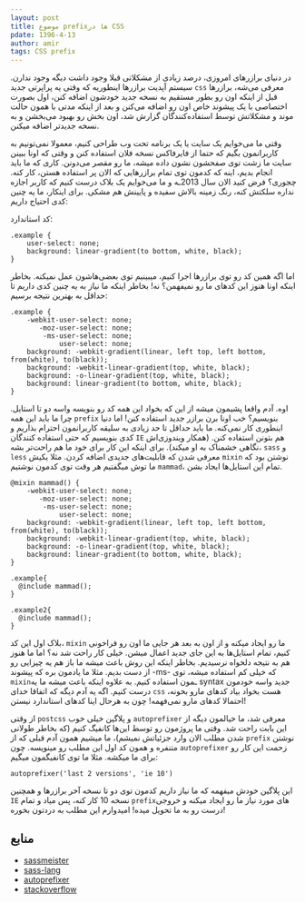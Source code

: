 ```yaml
---
layout: post
title: موضوع prefixها در CSS
pdate: 1396-4-13
author: amir
tags: CSS prefix
---
```


در دنیای برازرهای امروزی، درصد زیادی از مشکلاتی قبلا وجود داشت دیگه وجود ندارن. سیستم آپدیت برازرها اینطوریه که وقتی یه پراپرتی جدید `css` معرفی می‌شه، برازرها قبل از اینکه اون رو بطور مستقیم به نسخه جدید خودشون اضافه کنن، اول بصورت اختصاصی با یک پیشوند خاص اون رو اضافه می‌کنن و بعد از اینکه مدتی با همون حالت موند و مشکلاتش توسط استفاده‌کنندگان گزارش شد، اون بخش رو بهبود می‌بخشن و به نسخه جدیدتر اضافه میکنن.

وقتی ما می‌خوایم یک سایت یا یک برنامه تحت وب طراحی کنیم، معمولا نمی‌تونیم به کاربرانمون بگیم که حتما از فایرفاکس نسخه فلان استفاده کنن و وقتی که اونا ببینن سایت ما زشت توی صفحشون نشون داده میشه، ما رو مقصر می‌دونن. کاری که ما باید انجام بدیم، اینه که کدمون توی تمام برازرهایی که الان پر استفاده هستن، کار کنه. چجوری؟ فرض کنید الان سال 2013ـه و ما می‌خوایم یک بلاک درست کنیم که کاربر اجازه نداره سلکتش کنه، رنگ زمینه بالاش سفیده و پایینش هم مشکی. برای اینکار، ما یه چنین کدی احتیاج داریم:

کد استاندارد:
```
.example {
    user-select: none;
    background: linear-gradient(to bottom, white, black);
}
```

اما اگه همین کد رو توی برازرها اجرا کنیم، میبینیم توی بعضی‌هاشون عمل نمیکنه. بخاطر اینکه اونا هنوز این کدهای ما رو نمیفهمن؟ نه! بخاطر اینکه ما نیاز به یه چنین کدی داریم تا حداقل به بهترین نتیجه برسیم:
```
.example {
    -webkit-user-select: none;
       -moz-user-select: none;
        -ms-user-select: none;
            user-select: none;
    background: -webkit-gradient(linear, left top, left bottom, from(white), to(black));
    background: -webkit-linear-gradient(top, white, black);
    background: -o-linear-gradient(top, white, black);
    background: linear-gradient(to bottom, white, black);
}
```


اوه. آدم واقعا پشیمون میشه از این که بخواد این همه کد رو بنویسه واسه دو تا استایل. چرا ما باید این همه `prefix` بنویسیم؟ خب اونا برن برازر جدید استفاده کنن! اما دنیا اینطوری کار نمی‌کنه. ما باید حداقل تا حد زیادی به سلیقه کاربرانمون احترام بذاریم و کدی بنویسیم که حتی استفاده کنندگان `IE` هم بتونن استفاده کنن. (همکار ویندوزی‌اش نگاهی خشمناک به او میکند). برای اینکه این کار برای خود ما هم راحت‌تر بشه، `sass` و `less` معرفی شدن که قابلیت‌های جدیدی اضافه کردن. مثلا یکیش `mixin` نوشتن بود که ما توش میگفتیم هر وقت توی کدمون نوشتیم `mammad`، تمام این استایل‌ها ایجاد بشن.

```
@mixin mammad() {
    -webkit-user-select: none;
       -moz-user-select: none;
        -ms-user-select: none;
            user-select: none;
    background: -webkit-gradient(linear, left top, left bottom, from(white), to(black));
    background: -webkit-linear-gradient(top, white, black);
    background: -o-linear-gradient(top, white, black);
    background: linear-gradient(to bottom, white, black);
}

.example{
  @include mammad();
}

.example2{
  @include mammad();
}

```

بلاک اول این کد، `mixin` ما رو ایجاد میکنه و از اون به بعد هر جایی ما اون رو فراخونی کنیم، تمام استایل‌ها به این جای جدید اعمال میشن. خیلی کار راحت شد نه؟ اما ما هنوز هم به نتیجه دلخواه نرسیدیم. بخاطر اینکه این روش باعث میشه ما باز هم یه چیزایی رو از دست بدیم. مثلا ما یادمون بره که پیشوند -ms- که خیلی کم استفاده میشه، توی `mixin`ـمون استفاده کنیم. به علاوه اینکه باعث میشه ما یه syntax جدید واسه خودمون درست کنیم. اگه یه آدم دیگه که اتفاقا خدای `css` هست بخواد بیاد کدهای مارو بخونه، احتمالا کدهای مارو نمی‌فهمه! چون به هرحال اینا کدهای استاندارد نیستن!

از وقتی `postcss` و پلاگین خیلی خوب `autoprefixer` معرفی شد، ما خیالمون دیگه از این بابت راحت شد. وقتی ما پروژمون رو توسط این‌ها کانفیگ کنیم (که بخاطر طولانی شدن مطلب الان وارد جزئیاتش نمیشم)، ما میشیم همون آدم قبلی که از `prefix` نوشتن متنفره و همون کد اول این مطلب رو مینویسه. چون `autoprefixer` زحمت این کار رو برای ما میکشه. مثلا ما توی کانفیگمون میگیم:

```
autoprefixer('last 2 versions', 'ie 10')
```
این پلاگین خودش میفهمه که ما نیاز داریم کدمون توی دو تا نسخه آخر برازرها و همچنین `IE` نسخه 10 کار کنه، پس میاد و تمام `prefix`های مورد نیاز ما رو ایجاد میکنه و خروجی درست رو به ما تحویل میده! امیدوارم این مطلب به دردتون بخوره!

## منابع
- [sassmeister](https://www.sassmeister.com/)
- [sass-lang](http://sass-lang.com/guide)
- [autoprefixer](https://github.com/postcss/autoprefixer)
- [stackoverflow](https://stackoverflow.com/questions/40761473/using-autoprefixer-with-postcss-in-webpack-2-x)
